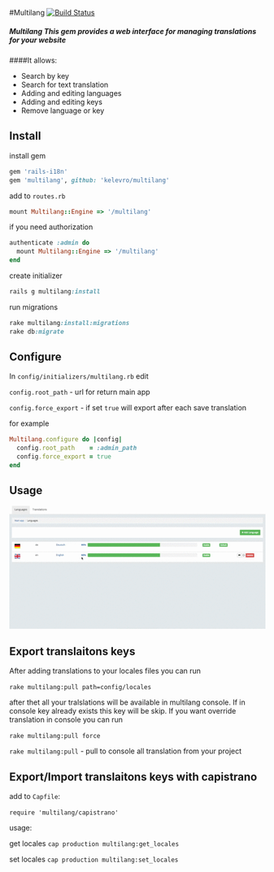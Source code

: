 #Multilang
[![Build Status](https://travis-ci.org/kelevro/multilang.svg?branch=master)](https://travis-ci.org/kelevro/multilang)

##### Multilang This gem provides a web interface for managing translations for your website

####It allows:

* Search by key
* Search for text translation
* Adding and editing languages
* Adding and editing keys
* Remove language or key

## Install

install gem

```ruby
gem 'rails-i18n'
gem 'multilang', github: 'kelevro/multilang'
```

add to `routes.rb`

```ruby
mount Multilang::Engine => '/multilang'
```
if you need authorization

```ruby
authenticate :admin do
  mount Multilang::Engine => '/multilang'
end
```

create initializer

```ruby
rails g multilang:install
```

run migrations

```ruby
rake multilang:install:migrations
rake db:migrate
```

## Configure
In
`config/initializers/multilang.rb`
edit

`config.root_path` - url for return main app

`config.force_export` - if set `true` will export after each save translation

for example

```ruby
Multilang.configure do |config|
  config.root_path    = :admin_path
  config.force_export = true
end
```

## Usage

![Usage](vendor/assets/images/use.gif)

## Export translaitons keys

After adding translations to your locales files you can run

`rake multilang:pull path=config/locales`

after thet all your tralslations will be available in multilang console. If in console key already exists this key will be skip. If you want override translation in console you can run

`rake multilang:pull force`


`rake multilang:pull` - pull to console all translation from your project


## Export/Import translaitons keys with capistrano

add to `Capfile`:

`require 'multilang/capistrano'`

usage:

get locales `cap production multilang:get_locales`

set locales `cap production multilang:set_locales`
